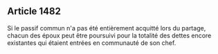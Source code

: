 Article 1482
----
Si le passif commun n'a pas été entièrement acquitté lors du partage, chacun des
époux peut être poursuivi pour la totalité des dettes encore existantes qui
étaient entrées en communauté de son chef.

